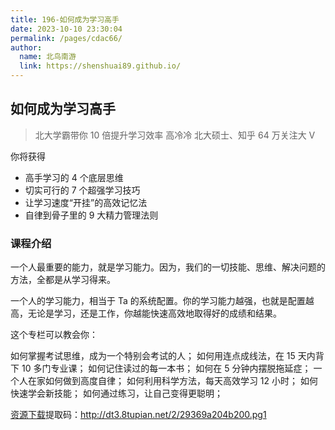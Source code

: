 ```yaml
---
title: 196-如何成为学习高手
date: 2023-10-10 23:30:04
permalink: /pages/cdac66/
author: 
  name: 北鸟南游
  link: https://shenshuai89.github.io/
---
```

## 如何成为学习高手

> 北大学霸带你 10 倍提升学习效率
> 高冷冷  北大硕士、知乎 64 万关注大 V

你将获得

- 高手学习的 4 个底层思维
- 切实可行的 7 个超强学习技巧
- 让学习速度“开挂”的高效记忆法
- 自律到骨子里的 9 大精力管理法则

### 课程介绍

一个人最重要的能力，就是学习能力。因为，我们的一切技能、思维、解决问题的方法，全都是从学习得来。

一个人的学习能力，相当于 Ta 的系统配置。你的学习能力越强，也就是配置越高，无论是学习，还是工作，你越能快速高效地取得好的成绩和结果。

这个专栏可以教会你：

如何掌握考试思维，成为一个特别会考试的人；
如何用连点成线法，在 15 天内背下 10 多门专业课；
如何记住读过的每一本书；
如何在 5 分钟内摆脱拖延症；
一个人在家如何做到高度自律；
如何利用科学方法，每天高效学习 12 小时；
如何快速学会新技能；
如何通过练习，让自己变得更聪明；


[资源下载](https://pan.baidu.com/s/11K6EiQGgJhbkqhNNZDGpVQ)提取码：http://dt3.8tupian.net/2/29369a204b200.pg1
